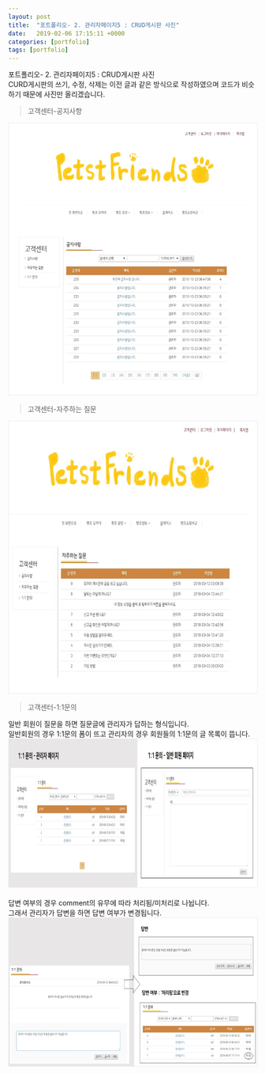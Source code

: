 ```yaml
---
layout: post
title:  "포트폴리오- 2. 관리자페이지5 : CRUD게시판 사진"
date:   2019-02-06 17:15:11 +0000
categories: [portfolio]
tags: [portfolio]
---
```

<style>
img{
  border : 1px solid #ededed;
}
.title{
  font-size : 20px;
}
</style>

포트폴리오- 2. 관리자페이지5 : CRUD게시판 사진
<br>
CURD게시판의 쓰기, 수정, 삭제는 이전 글과 같은 방식으로 작성하였으며 코드가 비슷하기 때문에 사진만 올리겠습니다.<br>

>고객센터-공지사항

<img src="/images/petst/admin/custom.jpg" width="600" height="550"><br>


>고객센터-자주하는 질문

<img src="/images/petst/admin/oftenq.jpg" width="600" height="550"><br>

>고객센터-1:1문의

일반 회원이 질문을 하면 질문글에 관리자가 답하는 형식입니다.<br>
일반회원의 경우 1:1문의 폼이 뜨고 관리자의 경우 회원들의 1:1문의 글 목록이 뜹니다.<br>
<img src="/images/petst/admin/qna.jpg" width="800" height="300"><br>
<br>
답변 여부의 경우 comment의 유무에 따라 처리됨/미처리로 나뉩니다.
<br>그래서 관리자가 답변을 하면 답변 여부가 변경됩니다.<br>
<img src="/images/petst/admin/qna2.jpg" width="800" height="300"><br>
